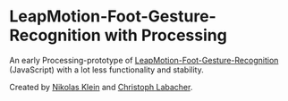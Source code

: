 # LeapMotion-Foot-Gesture-Recognition with Processing

An early Processing-prototype of [LeapMotion-Foot-Gesture-Recognition](https://github.com/ChristophLabacher/LeapMotion-Foot-Gesture-Recognition) (JavaScript) with a lot less functionality and stability.

Created by [Nikolas Klein](https://github.com/nikolasklein) and [Christoph Labacher](https://github.com/ChristophLabacher).
